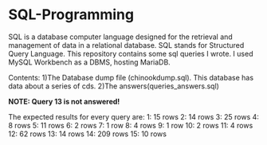 # SQL-Programming
SQL is a database computer language designed for the retrieval and management of data in a relational database. SQL stands for Structured Query Language. This repository contains some sql queries I wrote. I used MySQL Workbench as a DBMS, hosting MariaDB.

Contents:
1)The Database dump file (chinookdump.sql). This database has data about a series of cds.
2)The answers(queries_answers.sql)

**NOTE: Query 13 is not answered!**

The expected results for every query are:
1: 15 rows
2: 14 rows
3: 25 rows
4: 8 rows
5: 11 rows
6: 2 rows
7: 1 row
8: 4 rows
9: 1 row
10: 2 rows
11: 4 rows
12: 62 rows
13: 14 rows
14: 209 rows
15: 10 rows
